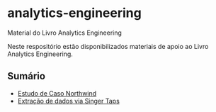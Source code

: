 # analytics-engineering
Material do Livro Analytics Engineering

Neste respositório estão disponibilizados materiais de apoio ao Livro Analytics Engineering.

## Sumário

* [Estudo de Caso Northwind](Northwind/README.md)
* [Extração de dados via Singer Taps](Extract/README.md)